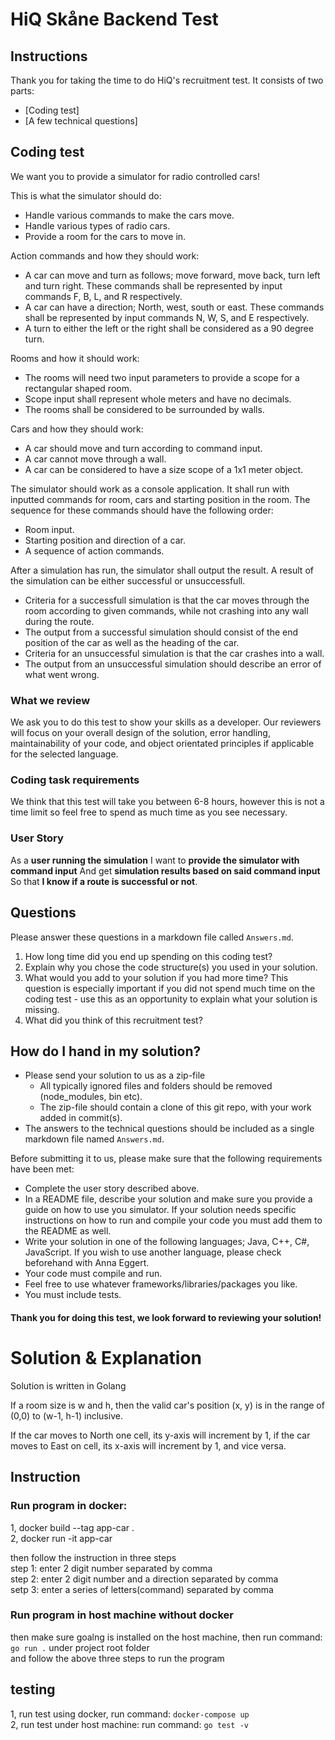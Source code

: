 # HiQ Skåne Backend Test #

## Instructions ##
Thank you for taking the time to do HiQ's recruitment test. It consists of two parts:
- [Coding test]
- [A few technical questions]

## Coding test
We want you to provide a simulator for radio controlled cars!

This is what the simulator should do:
* Handle various commands to make the cars move.
* Handle various types of radio cars.
* Provide a room for the cars to move in.

Action commands and how they should work:
* A car can move and turn as follows; move forward, move back, turn left and turn right. These commands shall be represented by input commands F, B, L, and R respectively.
* A car can have a direction; North, west, south or east. These commands shall be represented by input commands N, W, S, and E respectively.
* A turn to either the left or the right shall be considered as a 90 degree turn.

Rooms and how it should work:
* The rooms will need two input parameters to provide a scope for a rectangular shaped room.
* Scope input shall represent whole meters and have no decimals.
* The rooms shall be considered to be surrounded by walls.

Cars and how they should work:
* A car should move and turn according to command input.
* A car cannot move through a wall.
* A car can be considered to have a size scope of a 1x1 meter object.

The simulator should work as a console application. It shall run with inputted commands for room, cars and starting position in the room. The sequence for these commands should have the following order:
* Room input.
* Starting position and direction of a car.
* A sequence of action commands.

After a simulation has run, the simulator shall output the result. A result of the simulation can be either successful or unsuccessfull. 
* Criteria for a successfull simulation is that the car moves through the room according to given commands, while not crashing into any wall during the route. 
* The output from a successful simulation should consist of the end position of the car as well as the heading of the car.
* Criteria for an unsuccessful simulation is that the car crashes into a wall.
* The output from an unsuccessful simulation should describe an error of what went wrong.

### What we review
We ask you to do this test to show your skills as a developer. Our reviewers will focus on your overall design of the solution, error handling, maintainability of your code, and object orientated principles if applicable for the selected language.

### Coding task requirements
We think that this test will take you between 6-8 hours, however this is not a time limit so feel free to spend as much time as you see necessary.


### User Story
As a **user running the simulation**
I want to **provide the simulator with command input**
And get **simulation results based on said command input**
So that **I know if a route is successful or not**.

## Questions
Please answer these questions in a markdown file called `Answers.md`.

1. How long time did you end up spending on this coding test?
2. Explain why you chose the code structure(s) you used in your solution.
3. What would you add to your solution if you had more time? This question is especially important if you did not spend much time on the coding test - use this as an opportunity to explain what your solution is missing.
4. What did you think of this recruitment test?

## How do I hand in my solution? ##
* Please send your solution to us as a zip-file 
    * All typically ignored files and folders should be removed (node_modules, bin etc).
    * The zip-file should contain a clone of this git repo, with your work added in commit(s).
* The answers to the technical questions should be included as a single markdown file named `Answers.md`.

Before submitting it to us, please make sure that the following requirements have been met:
* Complete the user story described above.
* In a README file, describe your solution and make sure you provide a guide on how to use you simulator. If your solution needs specific instructions on how to run and compile your code you must add them to the README as well.
* Write your solution in one of the following languages; Java, C++, C#, JavaScript. If you wish to use another language, please check beforehand with Anna Eggert.
* Your code must compile and run.
* Feel free to use whatever frameworks/libraries/packages you like.
* You must include tests.

#### Thank you for doing this test, we look forward to reviewing your solution!


# Solution & Explanation
Solution is written in Golang

If a room size is w and h, then the valid car's position (x, y) is in the range of (0,0) to (w-1, h-1) inclusive.

If the car moves to North one cell, its y-axis will increment by 1, if the car moves to East on cell, its x-axis will increment by 1, and vice versa.

## Instruction

### Run program in docker:

1, docker build --tag app-car .<br>
2, docker run -it app-car

then follow the instruction in three steps<br>
step 1: enter 2 digit number separated by comma<br>
step 2: enter 2 digit number and a direction separated by comma<br>
setp 3: enter a series of letters(command) separated by comma<br>

### Run program in host machine without docker
then make sure goalng is installed on the host machine, then run command: `go run .` under project root folder<br> 
and follow the above three steps to run the program

## testing

1, run test using docker, run command: `docker-compose up`<br>
2, run test under host machine: run command: `go test -v`